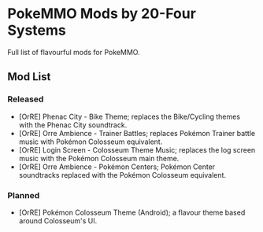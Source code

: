 # PokeMMO Mods by 20-Four Systems
Full list of flavourful mods for PokeMMO.

## Mod List

### Released
- [OrRE] Phenac City - Bike Theme; replaces the Bike/Cycling themes with the Phenac City soundtrack.
- [OrRE] Orre Ambience - Trainer Battles; replaces Pokémon Trainer battle music with Pokémon Colosseum equivalent.
- [OrRE] Login Screen - Colosseum Theme Music; replaces the log screen music with the Pokémon Colosseum main theme.
- [OrRE] Orre Ambience - Pokémon Centers; Pokémon Center soundtracks replaced with the Pokémon Colosseum equivalent.

### Planned
- [OrRE] Pokémon Colosseum Theme (Android); a flavour theme based around Colosseum's UI.